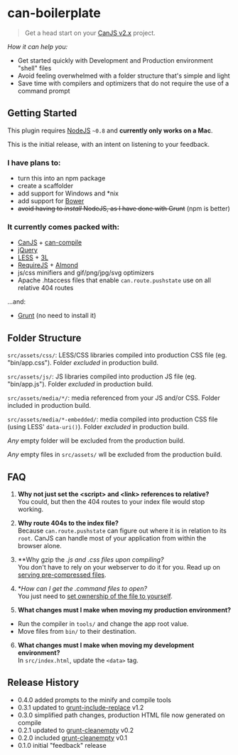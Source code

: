# can-boilerplate

> Get a head start on your [CanJS v2.x](https://github.com/bitovi/canjs/) project.

_How it can help you:_
* Get started quickly with Development and Production environment "shell" files
* Avoid feeling overwhelmed with a folder structure that's simple and light
* Save time with compilers and optimizers that do not require the use of a command prompt


## Getting Started

This plugin requires [NodeJS](http://nodejs.org/) `~0.8` and **currently only works on a Mac**.

This is the initial release, with an intent on listening to your feedback.

### I have plans to:
* turn this into an npm package
* create a scaffolder
* add support for Windows and \*nix
* add support for [Bower](http://bower.io)
* ~~avoid having to _install_ NodeJS, as I have done with Grunt~~ (npm is better)

### It currently comes packed with:
* [CanJS](http://canjs.com/) + [can-compile](https://github.com/daffl/can-compile)
* [jQuery](http://jquery.com/)
* [LESS](http://lesscss.org/) + [3L](http://mateuszkocz.github.io/3l/)
* [RequireJS](http://requirejs.org/) + [Almond](https://github.com/jrburke/almond)
* js/css minifiers and gif/png/jpg/svg optimizers
* Apache .htaccess files that enable `can.route.pushstate` use on all relative 404 routes

...and:
* [Grunt](http://gruntjs.com/) (no need to install it)


## Folder Structure
`src/assets/css/`: LESS/CSS libraries compiled into production CSS file (eg. "bin/app.css"). Folder _excluded_ in production build.

`src/assets/js/`: JS libraries compiled into production JS file (eg. "bin/app.js"). Folder _excluded_ in production build.

`src/assets/media/*/`: media referenced from your JS and/or CSS. Folder included in production build.

`src/assets/media/*-embedded/`: media compiled into production CSS file (using LESS' `data-uri()`). Folder _excluded_ in production build.

_Any_ empty folder will be excluded from the production build.

_Any_ empty files in `src/assets/` wll be excluded from the production build.


## FAQ
1. **Why not just set the \<script> and \<link> references to relative?**  
You could, but then the 404 routes to your index file would stop working.

2. **Why route 404s to the index file?**  
Because `can.route.pushstate` can figure out where it is in relation to its `root`. CanJS can handle most of your application from within the browser alone.

3. **Why gzip the *.js and *.css files upon compiling?**  
You don't have to rely on your webserver to do it for you. Read up on [serving pre-compressed files](http://blog.alien109.com/2009/03/17/gzip-your-javascript/).

4. **How can I get the *.command files to open?**  
You just need to [set ownership of the file to yourself](https://discussions.apple.com/message/16030281#16030281).

5. **What changes must I make when moving my production environment?**  
  * Run the compiler in `tools/` and change the app root value.
  * Move files from `bin/` to their destination.

6. **What changes must I make when moving my development environment?**  
In `src/index.html`, update the `<data>` tag.


## Release History
* 0.4.0 added prompts to the minify and compile tools
* 0.3.1 updated to [grunt-include-replace](https://github.com/alanshaw/grunt-include-replace) v1.2
* 0.3.0 simplified path changes, production HTML file now generated on compile
* 0.2.1 updated to [grunt-cleanempty](https://github.com/stevenvachon/grunt-cleanempty) v0.2
* 0.2.0 included [grunt-cleanempty](https://github.com/stevenvachon/grunt-cleanempty) v0.1
* 0.1.0 initial "feedback" release
